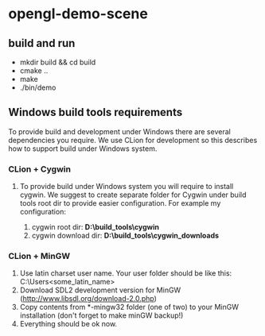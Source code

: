 # opengl-demo-scene

## build and run
* mkdir build && cd build
* cmake ..
* make
* ./bin/demo

## Windows build tools requirements

To provide build and development under Windows there are several dependencies you require. We use CLion for development
so this describes how to support build under Windows system.

### CLion + Cygwin

1. To provide build under Windows system you will require to install cygwin. We suggest to create separate folder
for Cygwin under build tools root dir to provide easier configuration. For example my configuration:

    1. cygwin root dir: **D:\build_tools\cygwin**
    2. cygwin download dir: **D:\build_tools\cygwin_downloads**

### CLion + MinGW

1. Use latin charset user name. Your user folder should be like this: C:\Users\<some_latin_name>
2. Download SDL2 development version for MinGW (http://www.libsdl.org/download-2.0.php)
3. Copy contents from *-mingw32 folder (one of two) to your MinGW installation (don't forget to make minGW backup!)
4. Everything should be ok now.